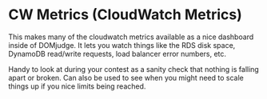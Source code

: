 # CW Metrics (CloudWatch Metrics)
This makes many of the cloudwatch metrics available as a nice dashboard inside
of DOMjudge. It lets you watch things like the RDS disk space, DynamoDB read/write
requests, load balancer error numbers, etc.

Handy to look at during your contest as a sanity check that nothing is falling
apart or broken. Can also be used to see when you might need to scale things
up if you nice limits being reached.
